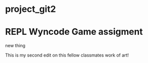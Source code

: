 # project_git2
# REPL Wyncode Game assigment
 new thing


This is my second edit on this fellow classmates work of art!
